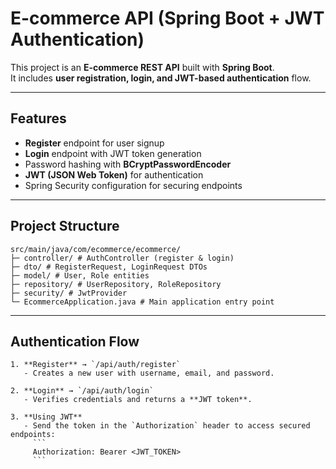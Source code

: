 # E-commerce API (Spring Boot + JWT Authentication)

This project is an **E-commerce REST API** built with **Spring Boot**.  
It includes **user registration, login, and JWT-based authentication** flow.  

---

## Features
- **Register** endpoint for user signup
- **Login** endpoint with JWT token generation
- Password hashing with **BCryptPasswordEncoder**
- **JWT (JSON Web Token)** for authentication
- Spring Security configuration for securing endpoints

---

## Project Structure
```
src/main/java/com/ecommerce/ecommerce/
├─ controller/ # AuthController (register & login)
├─ dto/ # RegisterRequest, LoginRequest DTOs
├─ model/ # User, Role entities
├─ repository/ # UserRepository, RoleRepository
├─ security/ # JwtProvider
└─ EcommerceApplication.java # Main application entry point

```

---

## Authentication Flow
```
1. **Register** → `/api/auth/register`  
   - Creates a new user with username, email, and password.  

2. **Login** → `/api/auth/login`  
   - Verifies credentials and returns a **JWT token**.  

3. **Using JWT**  
   - Send the token in the `Authorization` header to access secured endpoints:
     ```
     Authorization: Bearer <JWT_TOKEN>
     ```



